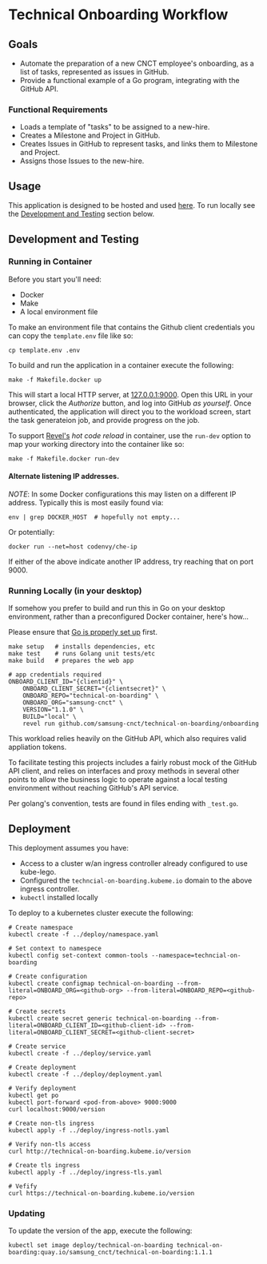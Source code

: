 # Technical Onboarding Workflow

## Goals

- Automate the preparation of a new CNCT employee's onboarding, as a list of tasks, represented as issues in GitHub.
- Provide a functional example of a Go program, integrating with the GitHub API.

### Functional Requirements

- Loads a template of "tasks" to be assigned to a new-hire. 
- Creates a Milestone and Project in GitHub. 
- Creates Issues in GitHub to represent tasks, and links them to Milestone and Project.
- Assigns those Issues to the new-hire.

## Usage

This application is designed to be hosted and used [here](http://technical-on-boarding.kubeme.io).
To run locally see the [Development and Testing](#development-and-testing) section below.

## Development and Testing

### Running in Container

Before you start you'll need:

- Docker
- Make
- A local environment file

To make an environment file that contains the Github client credentials you can copy the `template.env`
file like so:
```shell
cp template.env .env
```

To build and run the application in a container execute the following:

```shell
make -f Makefile.docker up
```

This will start a local HTTP server, at [127.0.0.1:9000](http://127.0.0.1:9000/). Open this URL
in your browser, click the *Authorize* button, and log into GitHub _as yourself_. Once authenticated, 
the application will direct you to the workload screen, start the task generateion job, and 
provide progress on the job.

To support [Revel's][4] _hot code reload_ in container, use the `run-dev` option to map 
your working directory into the container like so:

```shell
make -f Makefile.docker run-dev
```

#### Alternate listening IP addresses.

*NOTE*: In some Docker configurations this may listen on a different IP address.
Typically this is most easily found via:

```shell
env | grep DOCKER_HOST  # hopefully not empty...
```

Or potentially:

```shell
docker run --net=host codenvy/che-ip 
```

If either of the above indicate another IP address, try reaching that on port 9000.

### Running Locally (in your desktop)

If somehow you prefer to build and run this in Go on your desktop environment,
rather than a preconfigured Docker container, here's how...

Please ensure that [Go is properly set up](./SETTINGUPGO.md) first.

```shell
make setup   # installs dependencies, etc
make test    # runs Golang unit tests/etc
make build   # prepares the web app

# app credentials required
ONBOARD_CLIENT_ID="{clientid}" \ 
    ONBOARD_CLIENT_SECRET="{clientsecret}" \
    ONBOARD_REPO="technical-on-boarding" \
    ONBOARD_ORG="samsung-cnct" \
    VERSION="1.1.0" \
    BUILD="local" \
    revel run github.com/samsung-cnct/technical-on-boarding/onboarding
```

This workload relies heavily on the GitHub API, which also requires valid appliation tokens.

To facilitate testing this projects includes a fairly robust mock of the GitHub API client, and relies on
interfaces and proxy methods in several other points to allow the business logic to operate against a local
testing environment without reaching GitHub's API service.

Per golang's convention, tests are found in files ending with `_test.go`.

## Deployment

This deployment assumes you have:

- Access to a cluster w/an ingress controller already configured to use kube-lego.
- Configured the `techncial-on-boarding.kubeme.io` domain to the above ingress controller.
- `kubectl` installed locally

To deploy to a kubernetes cluster execute the following:

```shell
# Create namespace
kubectl create -f ../deploy/namespace.yaml

# Set context to namespece
kubectl config set-context common-tools --namespace=techncial-on-boarding

# Create configuration
kubectl create configmap technical-on-boarding --from-literal=ONBOARD_ORG=<github-org> --from-literal=ONBOARD_REPO=<github-repo>

# Create secrets
kubectl create secret generic technical-on-boarding --from-literal=ONBOARD_CLIENT_ID=<github-client-id> --from-literal=ONBOARD_CLIENT_SECRET=<github-client-secret>

# Create service
kubectl create -f ../deploy/service.yaml

# Create deployment
kubectl create -f ../deploy/deployment.yaml

# Verify deployment
kubectl get po
kubectl port-forward <pod-from-above> 9000:9000
curl localhost:9000/version

# Create non-tls ingress
kubectl apply -f ../deploy/ingress-notls.yaml

# Verify non-tls access
curl http://technical-on-boarding.kubeme.io/version

# Create tls ingress
kubectl apply -f ../deploy/ingress-tls.yaml

# Vefify
curl https://technical-on-boarding.kubeme.io/version
```
### Updating
To update the version of the app, execute the following:
```shell
kubectl set image deploy/technical-on-boarding technical-on-boarding:quay.io/samsung_cnct/technical-on-boarding:1.1.1
```

[2]: https://github.com/settings/applications/new
[3]: https://github.com/settings/apps
[4]: https://revel.github.io/
